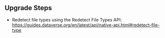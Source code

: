 ## Upgrade Steps

- Redetect file types using the Redetect File Types API:
https://guides.dataverse.org/en/latest/api/native-api.html#redetect-file-type